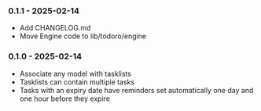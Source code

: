 ### 0.1.1 - 2025-02-14

- Add CHANGELOG.md
- Move Engine code to lib/todoro/engine

### 0.1.0 - 2025-02-14

- Associate any model with tasklists
- Tasklists can contain multiple tasks
- Tasks with an expiry date have reminders set automatically one day and one hour before they expire

